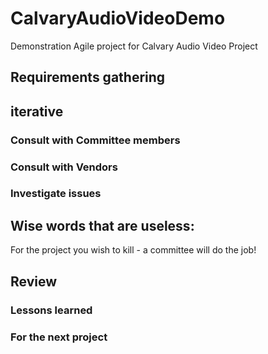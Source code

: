 # CalvaryAudioVideoDemo
Demonstration Agile project for Calvary Audio Video Project


## Requirements gathering

## iterative
### Consult with Committee members
### Consult with Vendors
### Investigate issues

## Wise words that are useless:
For the project you wish to kill - a committee will do the job!

## Review
### Lessons learned 
### For the next project

